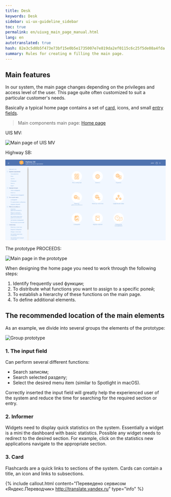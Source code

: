 ```yaml
---
title: Desk
keywords: Desk
sidebar: ui-ux-guideline_sidebar
toc: true
permalink: en/uiuxg_main_page_manual.html
lang: en
autotranslated: true
hash: 82e3c5d0b5f473e73bf15e0b5e1735007e7e819da2ef0115c6c25f5de08a4fda
summary: Rules for creating m filling the main page.
---
```


## Main features

In our system, the main page changes depending on the privileges and access level of the user. This page quite often customized to suit a particular customer's needs.

Basically a typical home page contains a set of [card](uiuxg_cards.EN.md), icons, and small [entry fields](uiuxg_input_fields.EN.md).

> Main components main page: [Home page](uiuxg_main_page.ru)

UIS MV:

![Main page of UIS MV](/images/pages/guides/ui-ux-guideline/uiuxg_main_page_manual/1.png)

Highway SB:

![Main page of UIS MV](/images/pages/guides/ui-ux-guideline/uiuxg_main_page_manual/2.png)

The prototype PROCEEDS:

![Main page in the prototype](/images/pages/guides/ui-ux-guideline/uiuxg_main_page_manual/3.png)

When designing the home page you need to work through the following steps:

1. Identify frequently used функции;
2. To distribute what functions you want to assign to a specific ролей;
3. To establish a hierarchy of these functions on the main page.
4. To define additional elements.

## The recommended location of the main elements

As an example, we divide into several groups the elements of the prototype:

![Group prototype](/images/pages/guides/ui-ux-guideline/uiuxg_main_page_manual/4.png)

### 1. The input field

Can perform several different functions:

* Search записям;
* Search selected разделу;
* Select the desired menu item (similar to Spotlight in macOS).

Correctly inserted the input field will greatly help the experienced user of the system and reduce the time for searching for the required section or entry.

### 2. Informer

Widgets need to display quick statistics on the system. Essentially a widget is a mini the dashboard with basic statistics. Possible any widget needs to redirect to the desired section. For example, click on the statistics new applications navigate to the appropriate section.

### 3. Card

Flashcards are a quick links to sections of the system. Cards can contain a title, an icon and links to subsections.



{% include callout.html content="Переведено сервисом «Яндекс.Переводчик» <http://translate.yandex.ru>" type="info" %}